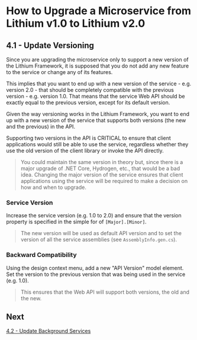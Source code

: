 # How to Upgrade a Microservice from Lithium v1.0 to Lithium v2.0

## 4.1 - Update Versioning

Since you are upgrading the microservice only to support a new version of the Lithium Framework, it is supposed that you do not add any new feature to the service or change any of its features.

This implies that you want to end up with a new version of the service - e.g. version 2.0 - that should be completely compatible with the previous version - e.g. version 1.0. That means that the service Web API should be exactly equal to the previous version, except for its default version.

Given the way versioning works in the Lithium Framework, you want to end up with a new version of the service that supports both versions (the new and the previous) in the API.

Supporting two versions in the API is CRITICAL to ensure that client applications would still be able to use the service, regardless whether they use the old version of the client library or invoke the API directly.

> You could maintain the same version in theory but, since there is a major upgrade of .NET Core, Hydrogen, etc., that would be a bad idea. Changing the major version of the service ensures that client applications using the service will be required to make a decision on how and when to upgrade.

### Service Version

Increase the service version (e.g. 1.0 to 2.0) and ensure that the version property is specified in the simple for of `[Major].[Minor]`.

> The new version will be used as default API version and to set the version of all the service assemblies (see `AssemblyInfo.gen.cs`).

### Backward Compatibility

Using the design context menu, add a new "API Version" model element. Set the version to the previous version that was being used in the service (e.g. 1.0).

> This ensures that the Web API will support both versions, the old and the new.

## Next

[4.2 - Update Background Services](./04.2-update-service-model-background-services.md)